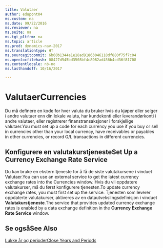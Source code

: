 ```yaml
---
title: Valutaer
author: edupont04
ms.custom: na
ms.date: 09/22/2016
ms.reviewer: na
ms.suite: na
ms.tgt_pltfrm: na
ms.topic: article
ms.prod: dynamics-nav-2017
ms.translationtype: HT
ms.sourcegitcommit: 6b60b1344a1e18ad91863046110df880f75f7c04
ms.openlocfilehash: 08427d545bd3508bf4c8982ad436b4cd36f81708
ms.contentlocale: nb-no
ms.lasthandoff: 10/16/2017

---
```


# <a name="currencies"></a><span data-ttu-id="4b1b1-102">Valutaer</span><span class="sxs-lookup"><span data-stu-id="4b1b1-102">Currencies</span></span>
<span data-ttu-id="4b1b1-103">Du må definere en kode for hver valuta du bruker hvis du kjøper eller selger i andre valutaer enn din lokale valuta, har kundekonti eller leverandørkonti i andre valutaer, eller registrerer finanstransaksjoner i forskjellige valutaer.</span><span class="sxs-lookup"><span data-stu-id="4b1b1-103">You must set up a code for each currency you use if you buy or sell in currencies other than your local currency, have receivables or payables in other currencies, or record G/L transactions in different currencies.</span></span>  

## <a name="set-up-a-currency-exchange-rate-service"></a><span data-ttu-id="4b1b1-104">Konfigurere en valutakurstjeneste</span><span class="sxs-lookup"><span data-stu-id="4b1b1-104">Set Up a Currency Exchange Rate Service</span></span>
<span data-ttu-id="4b1b1-105">Du kan bruke en ekstern tjeneste for å få de siste valutakursene i vinduet Valutaer.</span><span class="sxs-lookup"><span data-stu-id="4b1b1-105">You can use an external service to get the latest currency exchange rates into the Currencies window.</span></span> <span data-ttu-id="4b1b1-106">Hvis du vil oppdatere valutakurser, må du først konfigurere tjenesten.</span><span class="sxs-lookup"><span data-stu-id="4b1b1-106">To update currency exchange rates, you must first set up the service.</span></span>
<span data-ttu-id="4b1b1-107">Tjenesten som leverer oppdaterte valutakurser, aktiveres av en datautvekslingsdefinisjon i vinduet **Valutakurstjeneste**.</span><span class="sxs-lookup"><span data-stu-id="4b1b1-107">The service that provides updated currency exchange rates is enabled by a data exchange definition in the **Currency Exchange Rate Service** window.</span></span>  

## <a name="see-also"></a><span data-ttu-id="4b1b1-108">Se også</span><span class="sxs-lookup"><span data-stu-id="4b1b1-108">See Also</span></span>
[<span data-ttu-id="4b1b1-109">Lukke år og perioder</span><span class="sxs-lookup"><span data-stu-id="4b1b1-109">Close Years and Periods</span></span>](year-close-years-periods.md)

